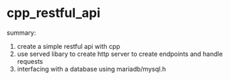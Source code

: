# cpp_restful_api

summary:

1. create a simple restful api with cpp
2. use served libary to create http server to create endpoints and handle requests
3. interfacing with a database using mariadb/mysql.h

